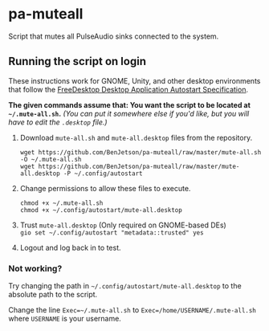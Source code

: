 # pa-muteall
Script that mutes all PulseAudio sinks connected to the system.

## Running the script on login

These instructions work for GNOME, Unity, and other desktop environments that follow the [FreeDesktop Desktop Application Autostart Specification](https://standards.freedesktop.org/autostart-spec/autostart-spec-latest.html).

**The given commands assume that: You want the script to be located at `~/.mute-all.sh`.**
_(You can put it somewhere else if you'd like, but you will have to edit the `.desktop` file.)_  


1. Download `mute-all.sh` and `mute-all.desktop` files from the repository.  
   ```
   wget https://github.com/BenJetson/pa-muteall/raw/master/mute-all.sh -O ~/.mute-all.sh
   wget https://github.com/BenJetson/pa-muteall/raw/master/mute-all.desktop -P ~/.config/autostart
   ```
   
2. Change permissions to allow these files to execute.  
   ```
   chmod +x ~/.mute-all.sh
   chmod +x ~/.config/autostart/mute-all.desktop
   ```  
   
3. Trust `mute-all.desktop` (Only required on GNOME-based DEs)  
   `gio set ~/.config/autostart "metadata::trusted" yes`  
   
5. Logout and log back in to test.  

### Not working?

Try changing the path in `~/.config/autostart/mute-all.desktop` to the absolute path to the script.

Change the line `Exec=~/.mute-all.sh` to `Exec=/home/USERNAME/.mute-all.sh` where `USERNAME` is your username.
